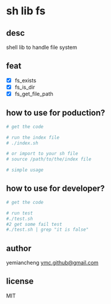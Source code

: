 # sh lib fs

## desc

shell lib to handle file system

## feat

- [x] fs_exists
- [x] fs_is_dir
- [x] fs_get_file_path

## how to use for poduction?

```sh
# get the code

# run the index file
# ./index.sh

# or import to your sh file
# source /path/to/the/index file

# simple usage

```

## how to use for developer?

```sh
# get the code

# run test
#./test.sh
#2 get some fail test
#./test.sh | grep "it is false"
```

## author

yemiancheng <ymc.github@gmail.com>

## license

MIT
